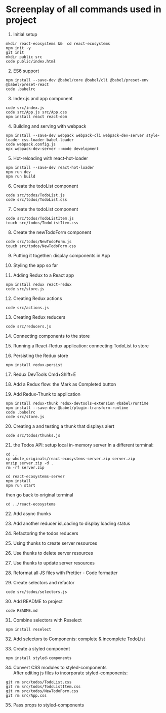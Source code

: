 # Screenplay of all commands used in project

1. Initial setup

```
mkdir react-ecosystems &&  cd react-ecosystems
npm init -y
git init
mkdir public src
code public/index.html
```

2. ES6 support

```
npm install --save-dev @babel/core @babel/cli @babel/preset-env @babel/preset-react
code .babelrc
```

3. Index.js and app component

```
code src/index.js
code src/App.js src/App.css
npm install react react-dom
```

4. Building and serving with webpack

```
npm install --save-dev webpack webpack-cli webpack-dev-server style-loader css-loader babel-loader
code webpack.config.js
npx webpack-dev-server --mode development
```

5. Hot-reloading with react-hot-loader

```
npm install --save-dev react-hot-loader
npm run dev
npm run build
```

6. Create the todoList component

```
code src/todos/TodoList.js
code src/todos/TodoList.css
```

7. Create the todoList component

```
code src/todos/TodoListItem.js
touch src/todos/TodoListItem.css
```

8. Create the newTodoForm component

```
code src/todos/NewTodoForm.js
touch src/todos/NewTodoForm.css
```

9. Putting it together: display components in App

10. Styling the app so far

11. Adding Redux to a React app

```
npm install redux react-redux
code src/store.js
```

12. Creating Redux actions

```
code src/actions.js
```

13. Creating Redux reducers

```
code src/reducers.js
```

14. Connecting components to the store

15. Running a React-Redux application: connecting TodoList to store

16. Persisting the Redux store

```
npm install redux-persist
```

17. Redux DevTools Cmd+Shift+E

18. Add a Redux flow: the Mark as Completed button

19. Add Redux-Thunk to application

```
npm install redux-thunk redux-devtools-extension @babel/runtime
npm install --save-dev @babel/plugin-transform-runtime
code .babelrc
code src/store.js
```

20. Creating a and testing a thunk that displays alert

```
code src/todos/thunks.js
```

21. the Todos API: setup local in-memory server
    In a different terminal:

```
cd ..
cp whole_originals/react-ecosystems-server.zip server.zip
unzip server.zip -d .
rm -rf server.zip

cd react-ecosystems-server
npm install
npm run start
```

then go back to original terminal

```
cd ../react-ecosystems
```

22. Add async thunks

23. Add another reducer isLoading to display loading status

24. Refactoring the todos reducers

25. Using thunks to create server resources

26. Use thunks to delete server resources

27. Use thunks to update server resources

28. Reformat all JS files with Prettier - Code formatter

29. Create selectors and refactor

```
code src/todos/selectors.js
```

30. Add README to project

```
code README.md
```

31. Combine selectors with Reselect

```
npm install reselect
```

32. Add selectors to Components: complete & incomplete TodoList

33. Create a styled component

```
npm install styled-components
```

34. Convert CSS modules to styled-components  
    After editing js files to incorporate styled-components:

```
git rm src/todos/TodoList.css
git rm src/todos/TodoListItem.css
git rm src/todos/NewTodoForm.css
git rm src/App.css

```

35. Pass props to styled-components
